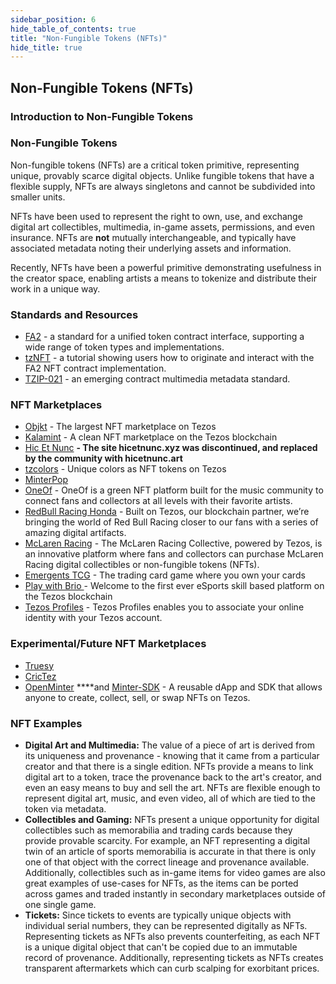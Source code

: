 ```yaml
---
sidebar_position: 6
hide_table_of_contents: true
title: "Non-Fungible Tokens (NFTs)"
hide_title: true
---
```



## Non-Fungible Tokens (NFTs)

### Introduction to Non-Fungible Tokens

### Non-Fungible Tokens

Non-fungible tokens \(NFTs\) are a critical token primitive, representing unique, provably scarce digital objects. Unlike fungible tokens that have a flexible supply, NFTs are always singletons and cannot be subdivided into smaller units.

NFTs have been used to represent the right to own, use, and exchange digital art collectibles, multimedia, in-game assets, permissions, and even insurance. NFTs are **not** mutually interchangeable, and typically have associated metadata noting their underlying assets and information.

Recently, NFTs have been a powerful primitive demonstrating usefulness in the creator space, enabling artists a means to tokenize and distribute their work in a unique way.

### Standards and Resources

* [FA2](https://gitlab.com/tzip/tzip/-/blob/master/proposals/tzip-12/tzip-12.md) - a standard for a unified token contract interface, supporting a wide range of token types and implementations. 
* [tzNFT](https://github.com/tqtezos/nft-tutorial) - a tutorial showing users how to originate and interact with the FA2 NFT contract implementation.
* [TZIP-021](https://gitlab.com/tzip/tzip/-/blob/tzip-21-spec/proposals/tzip-21/tzip-21.md) - an emerging contract multimedia metadata standard. 

### NFT Marketplaces 
* [Objkt](https://objkt.com/) - The largest NFT marketplace on Tezos
* [Kalamint](https://kalamint.io/) - A clean NFT marketplace on the Tezos blockchain
* [Hic Et Nunc](https://hicetnunc.art/) **- The site hicetnunc.xyz was discontinued, and replaced by the community with hicetnunc.art**
* [tzcolors](https://www.tzcolors.io) - Unique colors as NFT tokens on Tezos
* [MinterPop](https://minterpop.com/)
* [OneOf](https://oneof.com/) - OneOf is a green NFT platform built for the music community to connect fans and collectors at all levels with their favorite artists.
* [RedBull Racing Honda](https://redbullracingcollectibles.com/) - Built on Tezos, our blockchain partner, we’re bringing the world of Red Bull Racing closer to our fans with a series of amazing digital artifacts.
* [McLaren Racing](https://mclarenracingcollective.com/) - The McLaren Racing Collective, powered by Tezos, is an innovative platform where fans and collectors can purchase McLaren Racing digital collectibles or non-fungible tokens (NFTs).
* [Emergents TCG](https://emergentstcg.com/) - The trading card game where you own your cards
* [Play with Brio ](https://playwithbrio.com/home) - Welcome to the first ever eSports skill based platform on the Tezos blockchain
* [Tezos Profiles](https://tzprofiles.com/) - Tezos Profiles enables you to associate your online identity with your Tezos account.
### Experimental/Future NFT Marketplaces
* [Truesy](https://www.truesy.com/) 
* [CricTez](https://crictez.medium.com/introducing-crictez-21a284c60e94)
* [OpenMinter](https://github.com/tqtezos/minter) ****and [Minter-SDK](https://github.com/tqtezos/minter-sdk) - A reusable dApp and SDK that allows anyone to create, collect, sell, or swap NFTs on Tezos.


### NFT Examples

* **Digital Art and Multimedia:** The value of a piece of art is derived from its uniqueness and provenance - knowing that it came from a particular creator and that there is a single edition. NFTs provide a means to link digital art to a token, trace the provenance back to the art's creator, and even an easy means to buy and sell the art. NFTs are flexible enough to represent digital art, music, and even video, all of which are tied to the token via metadata.
* **Collectibles and Gaming:** NFTs present a unique opportunity for digital collectibles such as memorabilia and trading cards because they provide provable scarcity. For example, an NFT representing a digital twin of an article of sports memorabilia is accurate in that there is only one of that object with the correct lineage and provenance available. Additionally, collectibles such as in-game items for video games are also great examples of use-cases for NFTs, as the items can be ported across games and traded instantly in secondary marketplaces outside of one single game.
* **Tickets:** Since tickets to events are typically unique objects with individual serial numbers, they can be represented digitally as NFTs. Representing tickets as NFTs also prevents counterfeiting, as each NFT is a unique digital object that can't be copied due to an immutable record of provenance. Additionally, representing tickets as NFTs creates transparent aftermarkets which can curb scalping for exorbitant prices.

